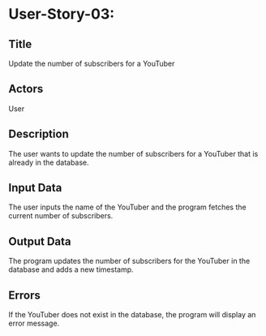 # User-Story-03:

## Title
Update the number of subscribers for a YouTuber

## Actors
User

## Description
The user wants to update the number of subscribers for a YouTuber that is already in the database.

## Input Data
The user inputs the name of the YouTuber and the program fetches the current number of subscribers.

## Output Data
The program updates the number of subscribers for the YouTuber in the database and adds a new timestamp.

## Errors
If the YouTuber does not exist in the database, the program will display an error message.